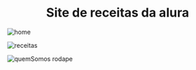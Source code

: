 <h1 align="center">Site de receitas da alura</h1>
 
![home](https://user-images.githubusercontent.com/90348798/178893462-84838091-2b50-483f-baf3-7614e45016fe.png)

![receitas](https://user-images.githubusercontent.com/90348798/178893479-bbaef273-dc51-443c-b612-ebdc7c875ab9.png)

![quemSomos rodape](https://user-images.githubusercontent.com/90348798/178893496-92f3c631-10cf-4b14-856c-da1113b2c2ad.png)

